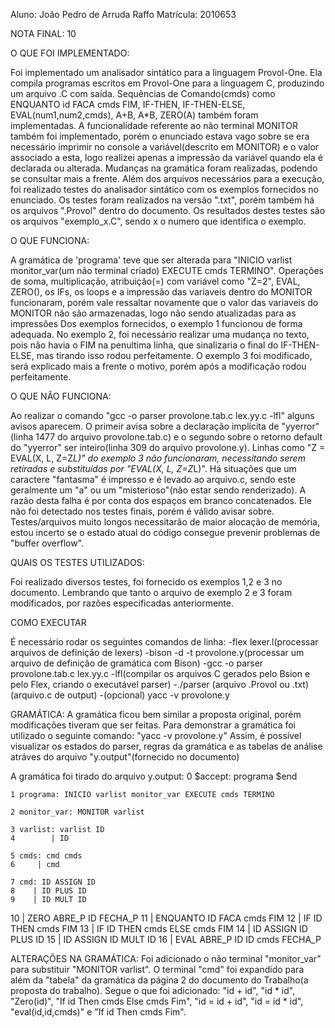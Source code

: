 Aluno: João Pedro de Arruda Raffo
Matrícula: 2010653

NOTA FINAL: 10

O QUE FOI IMPLEMENTADO:

Foi implementado um analisador sintático para a linguagem Provol-One. Ela compila programas escritos em Provol-One para a linguagem C, produzindo um arquivo .C com saída.
Sequências de Comando(cmds) como ENQUANTO id FACA cmds FIM, IF-THEN, IF-THEN-ELSE, EVAL(num1,num2,cmds), A+B, A*B, ZERO(A) também foram implementadas. A funcionalidade referente ao não terminal MONITOR também foi implementado, porém o enunciado estava vago sobre se era necessário imprimir no console a variável(descrito em MONITOR) e o valor associado a esta, logo realizei apenas a impressão da variável quando ela é declarada ou alterada.
Mudanças na gramática foram realizadas, podendo se consultar mais a frente.
Além dos arquivos necessários para a execução, foi realizado testes do analisador sintático com os exemplos fornecidos no enunciado. Os testes foram realizados na versão ".txt", porém também há os arquivos ".Provol" dentro do documento. Os resultados destes testes são os arquivos "exemplo_x.C", sendo x o numero que identifica o exemplo.

O QUE FUNCIONA:

A gramática de 'programa' teve que ser alterada para "INICIO varlist monitor_var(um não terminal criado) EXECUTE cmds TERMINO".
Operações de soma, multiplicação, atribuição(=) com variável como "Z=2", EVAL, ZERO(), os IFs, os loops e a impressão das variaveis dentro do MONITOR funcionaram, porém vale ressaltar novamente que o valor das variaveis do MONITOR não são armazenadas, logo não sendo atualizadas para as impressões
Dos exemplos fornecidos, o exemplo 1 funcionou de forma adequada. No exemplo 2, foi necessário realizar uma mudança no texto, pois não havia o FIM na penultima linha, que sinalizaria o final do IF-THEN-ELSE, mas tirando isso rodou perfeitamente. O exemplo 3 foi modificado, será explicado mais a frente o motivo, porém após a modificação rodou perfeitamente.

O QUE NÃO FUNCIONA:

Ao realizar o comando "gcc -o parser provolone.tab.c lex.yy.c -lfl" alguns avisos aparecem. O primeir avisa sobre a declaração implícita de "yyerror"(linha 1477 do arquivo provolone.tab.c) e o segundo sobre o retorno default do "yyerror" ser inteiro(linha 309 do arquivo provolone.y).
Linhas como "Z = EVAL(X, L, Z=Z*L)" do exemplo 3 não funcionaram, necessitando serem retiradas e substituídas por "EVAL(X, L, Z=Z*L)".
Há situações que um caractere "fantasma" é impresso e é levado ao arquivo.c, sendo este geralmente um "a" ou um "misterioso"(não estar sendo renderizado). A razão desta falha é por conta dos espaços em branco concatenados. Ele não foi detectado nos testes finais, porém é válido avisar sobre.
Testes/arquivos muito longos necessitarão de maior alocação de memória, estou incerto se o estado atual do código consegue prevenir problemas de "buffer overflow".

QUAIS OS TESTES UTILIZADOS:

Foi realizado diversos testes, foi fornecido os exemplos 1,2 e 3 no documento.
Lembrando que tanto o arquivo de exemplo 2 e 3 foram modificados, por razões especificadas anteriormente.

COMO EXECUTAR

É necessário rodar os seguintes comandos de linha:
-flex lexer.l(processar arquivos de definição de lexers)
-bison -d -t provolone.y(processar um arquivo de definição de gramática com Bison)
-gcc -o parser provolone.tab.c lex.yy.c -lfl(compilar os arquivos C gerados pelo Bsion e pelo Flex, criando o executável parser)
-./parser (arquivo .Provol ou .txt) (arquivo.c de output)
-(opcional) yacc -v provolone.y

GRAMÁTICA:
A gramática ficou bem similar a proposta original, porém modificações tiveram que ser feitas. 
Para demonstrar a gramática foi utilizado o seguinte comando: "yacc -v provolone.y"
Assim, é possível visualizar os estados do parser, regras da gramática e as tabelas de análise atráves do arquivo "y.output"(fornecido no documento)

A gramática foi tirado do arquivo y.output:
0 $accept: programa $end

    1 programa: INICIO varlist monitor_var EXECUTE cmds TERMINO

    2 monitor_var: MONITOR varlist

    3 varlist: varlist ID
    4        | ID

    5 cmds: cmd cmds
    6     | cmd

    7 cmd: ID ASSIGN ID
    8    | ID PLUS ID
    9    | ID MULT ID
   10    | ZERO ABRE_P ID FECHA_P
   11    | ENQUANTO ID FACA cmds FIM
   12    | IF ID THEN cmds FIM
   13    | IF ID THEN cmds ELSE cmds FIM
   14    | ID ASSIGN ID PLUS ID
   15    | ID ASSIGN ID MULT ID
   16    | EVAL ABRE_P ID ID cmds FECHA_P

ALTERAÇÕES NA GRAMÁTICA:
Foi adicionado o não terminal "monitor_var" para substituir "MONITOR varlist".
O terminal "cmd" foi expandido para além da "tabela" da gramática da página 2 do documento do Trabalho(a proposta do trabalho).
Segue o que foi adicionado: "id + id", "id * id", "Zero(id)", "If id Then cmds Else cmds Fim", "id = id + id",
"id = id * id", "eval(id,id,cmds)" e "If id Then cmds Fim".
